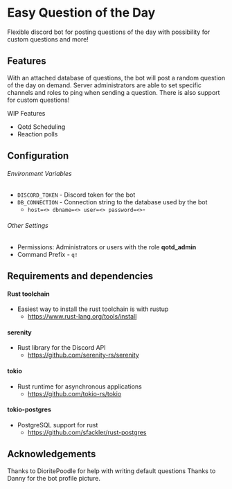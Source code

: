 # Easy Question of the Day
Flexible discord bot for posting questions of the day with possibility for custom questions and more!

## Features
With an attached database of questions, the bot will post a random question of the day on demand. 
Server administrators are able to set specific channels and roles to ping when sending a question.
There is also support for custom questions!

WIP Features
- Qotd Scheduling
- Reaction polls



## Configuration
###### Environment Variables
- `DISCORD_TOKEN` - Discord token for the bot
- `DB_CONNECTION` - Connection string to the database used by the bot
    - `host=<> dbname=<> user=<> password=<>`- 


###### Other Settings
- Permissions: Administrators or users with the role **qotd_admin**
- Command Prefix - `q!`

## Requirements and dependencies
#### Rust toolchain
- Easiest way to install the rust toolchain is with rustup
    - https://www.rust-lang.org/tools/install

#### serenity
- Rust library for the Discord API
    - https://github.com/serenity-rs/serenity

#### tokio
- Rust runtime for asynchronous applications
    - https://github.com/tokio-rs/tokio

#### tokio-postgres
- PostgreSQL support for rust
    - https://github.com/sfackler/rust-postgres

## Acknowledgements
Thanks to DioritePoodle for help with writing default questions
Thanks to Danny for the bot profile picture.